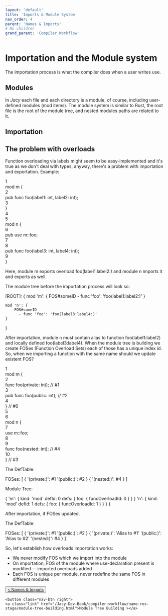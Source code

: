 ```yaml
---
layout: 'default'
title: 'Imports & Module System'
nav_order: 4
parent: 'Names & Imports'
# No children
grand_parent: 'Compiler Workflow'
---
```


# Importation and the Module system

The importation process is what the compiler does when a user writes <span class="inline-code highlight-jc hljs"><span class="hljs-keyword">use</span></span>.

## Modules

In _Jacy_ each file and each directory is a module, of course, including user-defined modules (<span class="inline-code highlight-jc hljs"><span class="hljs-keyword">mod</span></span> items).
The module system is similar to Rust, the root file is the root of the module tree, and nested modules paths are related to it.

## Importation

## The problem with overloads

Function overloading via labels might seem to be easy-implemented and it's true as we don't deal with types, anyway, there's a problem with importation and exportation.
Example:

<div class="code-fence">
            <div class="code line-numbers highlight-jc hljs">
                <div class="line-num" data-line-num="1">1</div><div class="line"><span class="hljs-keyword">mod</span> <span class="hljs-title class_">m</span> {</div><div class="line-num" data-line-num="2">2</div><div class="line">    <span class="hljs-keyword">pub</span> <span class="hljs-keyword">func</span> <span class="hljs-title function_">foo</span>(label1: <span class="hljs-type">int</span>, label2: <span class="hljs-type">int</span>);</div><div class="line-num" data-line-num="3">3</div><div class="line">}</div><div class="line-num" data-line-num="4">4</div><div class="line"></div><div class="line-num" data-line-num="5">5</div><div class="line"><span class="hljs-keyword">mod</span> <span class="hljs-title class_">n</span> {</div><div class="line-num" data-line-num="6">6</div><div class="line">    <span class="hljs-keyword">pub</span> <span class="hljs-keyword">use</span> m::foo;</div><div class="line-num" data-line-num="7">7</div><div class="line"></div><div class="line-num" data-line-num="8">8</div><div class="line">    <span class="hljs-keyword">pub</span> <span class="hljs-keyword">func</span> <span class="hljs-title function_">foo</span>(label3: <span class="hljs-type">int</span>, label4: <span class="hljs-type">int</span>);</div><div class="line-num" data-line-num="9">9</div><div class="line">}</div>
            </div>
        </div>

Here, module <span class="inline-code highlight-jc hljs">m</span> exports overload <span class="inline-code highlight-jc hljs"><span class="hljs-title function_ invoke__">foo</span>(label1:label2:)</span> and module <span class="inline-code highlight-jc hljs">n</span> imports it and exports as well.

The module tree before the importation process will look so:

<div class="code-fence">
            <div class="code">[ROOT]: {
    mod 'm': {
        FOS#someID
          - func 'foo': 'foo(label1:label2:)'
    }

    mod 'n': {
        FOS#someID
          - func 'foo': 'foo(label3:label4:)'
    }
}
</div>
        </div>

After importation, module <span class="inline-code highlight-jc hljs">n</span> must contain alias to function <span class="inline-code highlight-jc hljs"><span class="hljs-title function_ invoke__">foo</span>(label1:label2)</span> and locally defined <span class="inline-code highlight-jc hljs"><span class="hljs-title function_ invoke__">foo</span>(label3:label4)</span>.
When the module tree is building we create FOSes (Function Overload Sets) each of those has a unique index id.
So, when we importing a function with the same name should we update existent FOS?

<div class="code-fence">
            <div class="code line-numbers highlight-jc hljs">
                <div class="line-num" data-line-num="1">1</div><div class="line"><span class="hljs-keyword">mod</span> <span class="hljs-title class_">m</span> {</div><div class="line-num" data-line-num="2">2</div><div class="line">    <span class="hljs-keyword">func</span> <span class="hljs-title function_">foo</span>(private: <span class="hljs-type">int</span>); <span class="hljs-comment">// #1</span></div><div class="line-num" data-line-num="3">3</div><div class="line">    <span class="hljs-keyword">pub</span> <span class="hljs-keyword">func</span> <span class="hljs-title function_">foo</span>(public: <span class="hljs-type">int</span>); <span class="hljs-comment">// #2</span></div><div class="line-num" data-line-num="4">4</div><div class="line">} <span class="hljs-comment">// #0</span></div><div class="line-num" data-line-num="5">5</div><div class="line"></div><div class="line-num" data-line-num="6">6</div><div class="line"><span class="hljs-keyword">mod</span> <span class="hljs-title class_">n</span> {</div><div class="line-num" data-line-num="7">7</div><div class="line">    <span class="hljs-keyword">use</span> m::foo;</div><div class="line-num" data-line-num="8">8</div><div class="line"></div><div class="line-num" data-line-num="9">9</div><div class="line">    <span class="hljs-keyword">func</span> <span class="hljs-title function_">foo</span>(nested: <span class="hljs-type">int</span>); <span class="hljs-comment">// #4</span></div><div class="line-num" data-line-num="10">10</div><div class="line">} <span class="hljs-comment">// #3</span></div>
            </div>
        </div>

The <span class="inline-code highlight-jc hljs">DefTable</span>:

<div class="code-fence">
            <div class="code">FOSes: [
    {
        '(private:)': #1
        '(public:)': #2
    }
    {
        '(nested:)': #4
    }
]
</div>
        </div>

Module Tree:

<div class="code-fence">
            <div class="code">{
    'm': {
        kind: 'mod'
        defId: 0
        defs: {
            foo: {
                funcOverloadId: 0
            }
        }
    }
    'n': {
        kind: 'mod'
        defId: 1
        defs: {
            foo: {
                funcOverloadId: 1
            }
        }
    }
}
</div>
        </div>

After importation, if FOSes updated.

The <span class="inline-code highlight-jc hljs">DefTable</span>:

<div class="code-fence">
            <div class="code">FOSes: [
    {
        '(private:)': #1
        '(public:)': #2
    }
    {
        '(private:)': 'Alias to #1'
        '(public:)': 'Alias to #2'
        '(nested:)': #4
    }
]
</div>
        </div>

So, let's establish how overloads importation works:

- We never modify FOS which we import into the module
- On importation, FOS of the module where <span class="inline-code highlight-jc hljs"><span class="hljs-keyword">use</span></span>-declaration present is modified -- imported overloads added
- Each FOS is unique per module, never redefine the same FOS in different modules
<div class="nav-btn-block">
    <button class="nav-btn left">
    <a class="link" href="/Jacy-Dev-Book/compiler-workflow/name-res-stage/index.html">< Names & Imports</a>
</button>

    <button class="nav-btn right">
    <a class="link" href="/Jacy-Dev-Book/compiler-workflow/name-res-stage/module-tree-building.html">Module Tree Building ></a>
</button>

</div>
